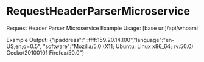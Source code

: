# RequestHeaderParserMicroservice
Request Header Parser Microservice
Example Usage:
[base url]/api/whoami

Example Output:
{"ipaddress":"::ffff:159.20.14.100","language":"en-US,en;q=0.5",
"software":"Mozilla/5.0 (X11; Ubuntu; Linux x86_64; rv:50.0) Gecko/20100101 Firefox/50.0"}
